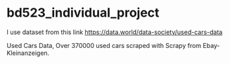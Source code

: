 # bd523_individual_project

I use dataset from this link https://data.world/data-society/used-cars-data

Used Cars Data, Over 370000 used cars scraped with Scrapy from Ebay-Kleinanzeigen.
